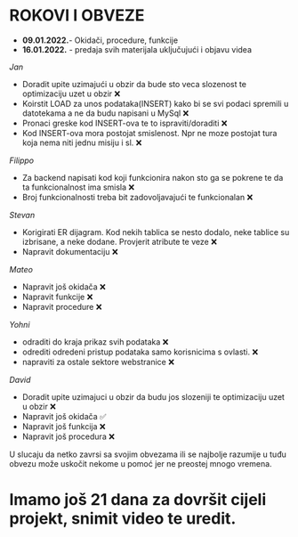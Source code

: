 # ROKOVI I OBVEZE


- **09.01.2022.**- Okidači, procedure, funkcije
- **16.01.2022.** - predaja svih materijala uključujući i objavu videa


*Jan*
- Doradit upite uzimajući u obzir da bude sto veca slozenost te optimizaciju uzet u obzir :x:
- Koirstit LOAD za unos podataka(INSERT) kako bi se svi podaci spremili u datotekama a ne da budu napisani u MySql :x:
- Pronaci greske kod INSERT-ova te to ispraviti/doraditi :x:
- Kod INSERT-ova mora postojat smislenost. Npr ne moze postojat tura koja nema niti jednu misiju i sl. :x:


*Filippo*
- Za backend napisati kod koji funkcionira nakon sto ga se pokrene te da ta funkcionalnost ima smisla :x:
- Broj funkcionalnosti treba bit zadovoljavajući te funkcionalan :x:



*Stevan*
- Korigirati ER dijagram. Kod nekih tablica se nesto dodalo, neke tablice su izbrisane, a neke dodane. Provjerit atribute  te veze :x:
- Napravit dokumentaciju :x:


*Mateo*
- Napravit još okidača   :x:
- Napravit funkcije   :x:
- Napravit procedure  :x:


*Yohni*
- odraditi do kraja prikaz svih podataka :x:
- odrediti odredeni pristup podataka samo korisnicima s ovlasti. :x:
- napraviti za ostale sektore webstranice :x:


*David*
- Doradit upite uzimajuci u obzir da budu jos slozeniji te optimizaciju uzet u obzir  :x:
- Napravit još okidača   :white_check_mark:
- Napravit još funkcija   :x:
- Napravit još procedura  :x:


U slucaju da netko zavrsi sa svojim obvezama ili se najbolje razumije u tuđu obvezu može uskočit nekome u pomoć jer ne preostej mnogo vremena.

# **Imamo još 21 dana za dovršit cijeli projekt, snimit video te uredit.**
